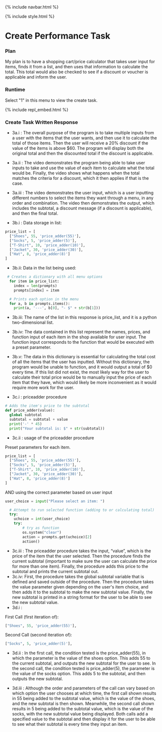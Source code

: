 {% include navbar.html %}

{% include style.html %}


# Create Performance Task

### Plan
My plan is to have a shopping cart/price calculator that takes user input for items, finds it from a list, and then uses that information to calculate the total. This total would also be checked to see if a discount or voucher is applicable and inform the user.

### Runtime
Select "1" in this menu to view the create task.

{% include repl_embed.html %}

### Create Task Written Response

- 3a.i : The overall purpose of the program is to take multiple inputs from a user with the items that the user wants, and then use it to calculate the total of those items. Then the user will receive a 20% discount if the value of the items is above $60. The program will display both the original total and then the discounted total if the discount is applicable.

- 3a.ii : The video demonstrates the program being able to take user inputs to take and use the value of each item to calculate what the total would be. Finally, the video shows what happens when the total matches the criteria for a discount, which it then applies if that is the case.

- 3a.iii : The video demonstrates the user input, which is a user inputting different numbers to select the items they want through a menu, in any order and combination. The video then demonstrates the output, which includes the subtotal, a discount message (if a discount is applicable), and then the final total.

- 3b.i : Data storage in list:

```python
price_list = [
  ["Shoes", 55, 'price_adder(55)'],
  ["Socks", 5, 'price_adder(5)'],
  ["T-Shirt", 10, 'price_adder(10)'],
  ["Jacket", 30, 'price_adder(30)'],
  ["Hat", 8, 'price_adder(8)']
]
```

- 3b.ii: Data in the list being used:

```python
 # Creates a dictionary with all menu options
  for item in price_list:
    index = len(prompts)
    prompts[index] = item

  # Prints each option in the menu
  for a, b in prompts.items():
    print(a, '---', b[0], "- $" + str(b[1]))
```

- 3b.iii: The name of the list in this response is price_list, and it is a python two-dimensional list.
- 3b.iv: The data contained in this list represent the names, prices, and function input of each item in the shop available for user input. The function input corresponds to the function that would be executed with a preset parameter.
- 3b.v: The data in this dictionary is essential for calculating the total cost of all the items that the user has inputted. Without this dictionary, the program would be unable to function, and it would output a total of $0 every time. If this list did not exist, the most likely way for the user to calculate their total price would be to manually input the price of each item that they have, which would likely be more inconvenient as it would require more work for the user. 

- 3c.i : priceadder procedure

```python
# Adds the item's price to the subtotal
def price_adder(value):
  global subtotal
  subtotal = subtotal + value
  print('-' * 45)
  print("Your subtotal is: $" + str(subtotal))
```

- 3c.ii : usage of the priceadder procedure

Preset parameters for each item.
```python
price_list = [
  ["Shoes", 55, 'price_adder(55)'],
  ["Socks", 5, 'price_adder(5)'],
  ["T-Shirt", 10, 'price_adder(10)'],
  ["Jacket", 30, 'price_adder(30)'],
  ["Hat", 8, 'price_adder(8)']
]
```
AND using the correct parameter based on user input
```python
user_choice = input("Please select an item: ")

  # Attempt to run selected function (adding to or calculating total)
  try:
    uchoice = int(user_choice)
    try:
        # try as function
        os.system("clear")
        action = prompts.get(uchoice)[2]
        action()
```

- 3c.iii : The priceadder procedure takes the input, “value”, which is the price of the item that the user selected. Then the procedure finds the current subtotal (important to make sure the user can calculate the price for more than one item). Finally, the procedure adds this price to the subtotal and prints the current subtotal out.
- 3c.iv: First, the procedure takes the global subtotal variable that is defined and saved outside of the procedure. Then the procedure takes the value parameter given depending on the user's item choice, and then adds it to the subtotal to make the new subtotal value. Finally, the new subtotal is printed in a string format for the user to be able to see the new subtotal value.
- 3d.i : 

First Call (first iteration of):
```python
["Shoes", 55, 'price_adder(55)'],
```

Second Call (second iteration of):
```python
["Socks", 5, 'price_adder(5)'],
```

- 3d.ii : In the first call, the condition tested is the price_adder(55), in which the parameter is the value of the shoes option. This adds 55 to the current subtotal, and outputs the new subtotal for the user to see. In the second call, the condition tested is price_adder(5), the parameter is the value of the socks option. This adds 5 to the subtotal, and then outputs the new subtotal.

- 3d.iii : Although the order and parameters of the call can vary based on which option the user chooses at which time, the first call shown results in 55 being added to the subtotal value, which is the value of the shoes, and the new subtotal is then shown. Meanwhile, the second call shown results in 5 being added to the subtotal value, which is the value of the socks, with the new subtotal value being displayed. Both calls add a specified value to the subtotal and then display it for the user to be able to see what their subtotal is every time they input an item.



<!-- ### Code Snippets

List
```python
price_list = [
  ["Shoes", 55, 'price_adder(55)'],
  ["Socks", 5, 'price_adder(5)'],
  ["T-Shirt", 10, 'price_adder(10)'],
  ["Jacket", 30, 'price_adder(30)'],
  ["Hat", 8, 'price_adder(8)']
]  
```

Shop Menu Function
```python
# Function intended to display a shop that users can interact with to add items
def shop_menu():

  global subtotal
  # Prints banner part of menu
  print( "=" * 45 + "\n Item Selector \n" + "=" * 45)
  prompts = {0: ["Calculate Final Total", str(subtotal) + " subtotal" , 'final_total(subtotal)']}

  # Creates a dictionary with all menu options
  for item in price_list:
    index = len(prompts)
    prompts[index] = item

  # Prints each option in the menu
  for a, b in prompts.items():
    print(a, '---', b[0], "- $" + str(b[1]))

  user_choice = input("Please select an item: ")

  # Attempt to run selected function (adding to or calculating total)
  try:
    uchoice = int(user_choice)
    try:
        # try as function
        os.system("clear")
        action = prompts.get(uchoice)[2]
        action()
```

Price Adder and Final Total function
```python
# Adds the item's price to the subtotal
def price_adder(value):
  global subtotal
  subtotal = subtotal + value
  print('-' * 45)
  print("Your subtotal is: ", subtotal)

def final_total(subtotal):
  print("=" * 45)
  # Calculating if total is over $60 and applying a discount if it is
  if subtotal > 60:
    print("Because your order is over $60, you qualify for a 20% discount!" )
    total = round((0.8 * subtotal), 2)
  else:
    total = subtotal
  # Formatting and printing the total
  print("-" * 45)
  print("Your final total is: $" + str(total))
  print("=" * 45)
  # Terminating the environment after calculating total
  sys.exit()
```
 -->
